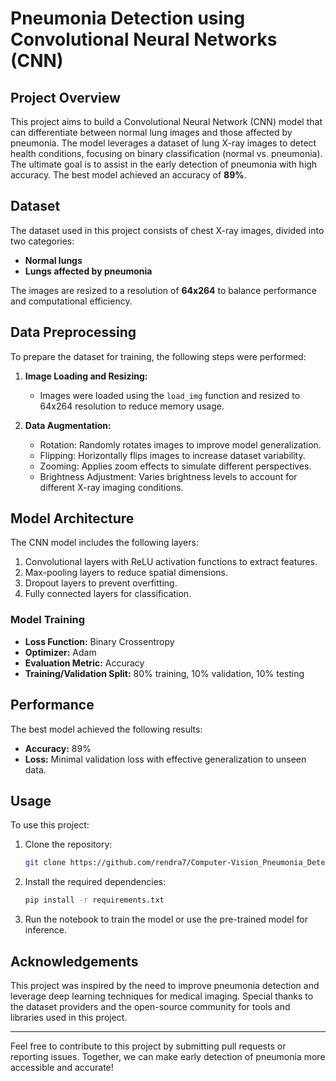 # Pneumonia Detection using Convolutional Neural Networks (CNN)

## Project Overview
This project aims to build a Convolutional Neural Network (CNN) model that can differentiate between normal lung images and those affected by pneumonia. The model leverages a dataset of lung X-ray images to detect health conditions, focusing on binary classification (normal vs. pneumonia). The ultimate goal is to assist in the early detection of pneumonia with high accuracy. The best model achieved an accuracy of **89%**.
 
## Dataset
The dataset used in this project consists of chest X-ray images, divided into two categories:
- **Normal lungs**
- **Lungs affected by pneumonia**

The images are resized to a resolution of **64x264** to balance performance and computational efficiency.

## Data Preprocessing
To prepare the dataset for training, the following steps were performed:

1. **Image Loading and Resizing:**
   - Images were loaded using the `load_img` function and resized to 64x264 resolution to reduce memory usage.

2. **Data Augmentation:**
   - Rotation: Randomly rotates images to improve model generalization.
   - Flipping: Horizontally flips images to increase dataset variability.
   - Zooming: Applies zoom effects to simulate different perspectives.
   - Brightness Adjustment: Varies brightness levels to account for different X-ray imaging conditions.

## Model Architecture
The CNN model includes the following layers:
1. Convolutional layers with ReLU activation functions to extract features.
2. Max-pooling layers to reduce spatial dimensions.
3. Dropout layers to prevent overfitting.
4. Fully connected layers for classification.

### Model Training
- **Loss Function:** Binary Crossentropy
- **Optimizer:** Adam
- **Evaluation Metric:** Accuracy
- **Training/Validation Split:** 80% training, 10% validation, 10% testing

## Performance
The best model achieved the following results:
- **Accuracy:** 89%
- **Loss:** Minimal validation loss with effective generalization to unseen data.

## Usage
To use this project:
1. Clone the repository:
   ```bash
   git clone https://github.com/rendra7/Computer-Vision_Pneumonia_Detection_using_CNN
   ```
2. Install the required dependencies:
   ```bash
   pip install -r requirements.txt
   ```
3. Run the notebook to train the model or use the pre-trained model for inference.

## Acknowledgements
This project was inspired by the need to improve pneumonia detection and leverage deep learning techniques for medical imaging. Special thanks to the dataset providers and the open-source community for tools and libraries used in this project.

---

Feel free to contribute to this project by submitting pull requests or reporting issues. Together, we can make early detection of pneumonia more accessible and accurate!

